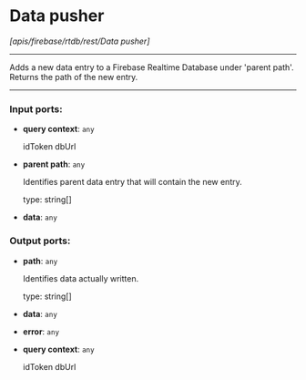 # Data pusher

_[apis/firebase/rtdb/rest/Data pusher]_

---

Adds a new data entry to a Firebase Realtime Database under 'parent path'.  
Returns the path of the new entry.  

---

### Input ports:

* __query context__: ` any `

    idToken
    dbUrl


* __parent path__: ` any `

    Identifies parent data entry that will contain the new entry.
    
    type: string[]


* __data__: ` any `

### Output ports:

* __path__: ` any `

    Identifies data actually written.
    
    type: string[]


* __data__: ` any `


* __error__: ` any `


* __query context__: ` any `

    idToken
    dbUrl

